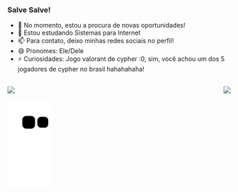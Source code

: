 ### Salve Salve!

- 🔭 No momento, estou a procura de novas oportunidades!
- 🌱 Estou estudando Sistemas para Internet
- 📫 Para contato, deixo minhas redes sociais no perfil!
- 😄 Pronomes: Ele/Dele
- ⚡ Curiosidades: Jogo valorant de cypher :0, sim, você achou um dos 5 jogadores de cypher no brasil hahahahaha! 

<br>
<div>
    <img height="180em" src="https://github-readme-stats.vercel.app/api?username=i529&show_icons=true&theme=great-gatsby&include_all_commits=true&count_private=true"/>
    <img align="right" height="180em" src="https://github-readme-stats.vercel.app/api/top-langs/?username=i529&layout=compact&langs_count=16&theme=great-gatsby"/>

</div>

<!--Snaking game for LuigiGF
    Git - LuigiGF
-->

![Snake animation](https://github.com/i529/i529/blob/output/github-contribution-grid-snake.svg)
